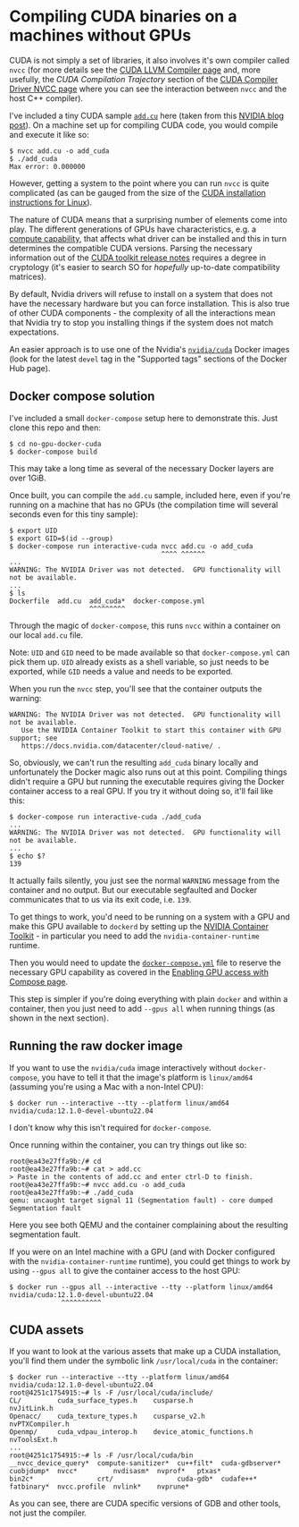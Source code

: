 Compiling CUDA binaries on a machines without GPUs
==================================================

CUDA is not simply a set of libraries, it also involves it's own compiler called `nvcc` (for more details see the [CUDA LLVM Compiler page](https://developer.nvidia.com/cuda-llvm-compiler) and, more usefully, the _CUDA Compilation Trajectory_ section of the [CUDA Compiler Driver NVCC page](https://docs.nvidia.com/cuda/cuda-compiler-driver-nvcc/) where you can see the interaction between `nvcc` and the host C++ compiler).

I've included a tiny CUDA sample [`add.cu`](add.cu) here (taken from this [NVIDIA blog post](https://developer.nvidia.com/blog/even-easier-introduction-cuda/)).
On a machine set up for compiling CUDA code, you would compile and execute it like so:

```
$ nvcc add.cu -o add_cuda
$ ./add_cuda
Max error: 0.000000
```

However, getting a system to the point where you can run `nvcc` is quite complicated (as can be gauged from the size of the [CUDA installation instructions for Linux](https://docs.nvidia.com/cuda/cuda-installation-guide-linux/)).

The nature of CUDA means that a surprising number of elements come into play. The different generations of GPUs have characteristics, e.g. a [compute capability](https://developer.nvidia.com/cuda-gpus), that affects what driver can be installed and this in turn determines the compatible CUDA versions. Parsing the necessary information out of the [CUDA toolkit release notes](https://docs.nvidia.com/cuda/cuda-toolkit-release-notes/index.html) requires a degree in cryptology (it's easier to search SO for _hopefully_ up-to-date compatibility matrices).

By default, Nvidia drivers will refuse to install on a system that does not have the necessary hardware but you can force installation. This is also true of other CUDA components - the complexity of all the interactions mean that Nvidia try to stop you installing things if the system does not match expectations.

An easier approach is to use one of the Nvidia's [`nvidia/cuda`](https://hub.docker.com/r/nvidia/cuda) Docker images (look for the latest `devel` tag in the "Supported tags" sections of the Docker Hub page).

Docker compose solution
-----------------------

I've included a small `docker-compose` setup here to demonstrate this. Just clone this repo and then:

```
$ cd no-gpu-docker-cuda
$ docker-compose build
```

This may take a long time as several of the necessary Docker layers are over 1GiB.

Once built, you can compile the `add.cu` sample, included here, even if you're running on a machine that has no GPUs (the compilation time will several seconds even for this tiny sample):

```
$ export UID
$ export GID=$(id --group)
$ docker-compose run interactive-cuda nvcc add.cu -o add_cuda
                                      ^^^^ ^^^^^^
...
WARNING: The NVIDIA Driver was not detected.  GPU functionality will not be available.
...
$ ls
Dockerfile  add.cu  add_cuda*  docker-compose.yml
                    ^^^^^^^^^
```

Through the magic of `docker-compose`, this runs `nvcc` within a container on our local `add.cu` file.

Note: `UID` and `GID` need to be made available so that `docker-compose.yml` can pick them up. `UID` already exists as a shell variable, so just needs to be exported, while `GID` needs a value and needs to be exported.

When you run the `nvcc` step, you'll see that the container outputs the warning:

```
WARNING: The NVIDIA Driver was not detected.  GPU functionality will not be available.
   Use the NVIDIA Container Toolkit to start this container with GPU support; see
   https://docs.nvidia.com/datacenter/cloud-native/ .
```

So, obviously, we can't run the resulting `add_cuda` binary locally and unfortunately the Docker magic also runs out at this point. Compiling things didn't require a GPU but running the executable requires giving the Docker container access to a real GPU. If you try it without doing so, it'll fail like this:

```
$ docker-compose run interactive-cuda ./add_cuda
...
WARNING: The NVIDIA Driver was not detected.  GPU functionality will not be available.
...
$ echo $?
139
```

It actually fails silently, you just see the normal `WARNING` message from the container and no output. But our executable segfaulted and Docker communicates that to us via its exit code, i.e. `139`.

To get things to work, you'd need to be running on a system with a GPU and make this GPU available to `dockerd` by setting up the [NVIDIA Container Toolkit](https://docs.nvidia.com/datacenter/cloud-native/container-toolkit/user-guide.html) - in particular you need to add the `nvidia-container-runtime` runtime.

Then you would need to update the [`docker-compose.yml`](docker-compose.yml) file to reserve the necessary GPU capability as covered in the [Enabling GPU access with Compose page](https://docs.docker.com/compose/gpu-support/).

This step is simpler if you're doing everything with plain `docker` and within a container, then you just need to add `--gpus all` when running things (as shown in the next section).

Running the raw docker image
----------------------------

If you want to use the `nvidia/cuda` image interactively without `docker-compose`, you have to tell it that the image's platform is `linux/amd64` (assuming you're using a Mac with a non-Intel CPU):

```
$ docker run --interactive --tty --platform linux/amd64 nvidia/cuda:12.1.0-devel-ubuntu22.04
```

I don't know why this isn't required for `docker-compose`.

Once running within the container, you can try things out like so:

```
root@ea43e27ffa9b:/# cd
root@ea43e27ffa9b:~# cat > add.cc
> Paste in the contents of add.cc and enter ctrl-D to finish.
root@ea43e27ffa9b:~# nvcc add.cu -o add_cuda
root@ea43e27ffa9b:~# ./add_cuda 
qemu: uncaught target signal 11 (Segmentation fault) - core dumped
Segmentation fault
```

Here you see both QEMU and the container complaining about the resulting segmentation fault.

If you were on an Intel machine with a GPU (and with Docker configured with the `nvidia-container-runtime` runtime), you could get things to work by using `--gpus all` to give the container access to the host GPU:

```
$ docker run --gpus all --interactive --tty --platform linux/amd64 nvidia/cuda:12.1.0-devel-ubuntu22.04
             ^^^^^^^^^^
```

CUDA assets
-----------

If you want to look at the various assets that make up a CUDA installation, you'll find them under the symbolic link `/usr/local/cuda` in the container:

```
$ docker run --interactive --tty --platform linux/amd64 nvidia/cuda:12.1.0-devel-ubuntu22.04
root@4251c1754915:~# ls -F /usr/local/cuda/include/
CL/         cuda_surface_types.h    cusparse.h                   nvJitLink.h
Openacc/    cuda_texture_types.h    cusparse_v2.h                nvPTXCompiler.h
Openmp/     cuda_vdpau_interop.h    device_atomic_functions.h    nvToolsExt.h
...
root@4251c1754915:~# ls -F /usr/local/cuda/bin
__nvcc_device_query*  compute-sanitizer*  cu++filt*  cuda-gdbserver*  cuobjdump*  nvcc*         nvdisasm*  nvprof*   ptxas*
bin2c*                crt/                cuda-gdb*  cudafe++*        fatbinary*  nvcc.profile  nvlink*    nvprune*
```

As you can see, there are CUDA specific versions of GDB and other tools, not just the compiler.
